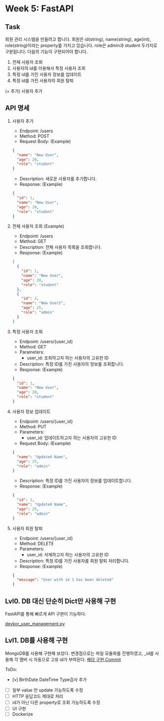 # Week 5: FastAPI

## Task

회원 관리 시스템을 만들려고 합니다.
회원은 id(string), name(string), age(int), role(string)이라는 property를 가지고 있습니다.
role은 admin과 student 두가지로 구분됩니다.
다음의 기능이 구현되어야 합니다.

1. 전체 사용자 조회
2. 사용자의 id를 이용해서 특정 사용자 조회
3. 특정 id를 가진 사용자 정보를 업데이트
4. 특정 id를 가진 사용자의 회원 탈퇴

(+ 추가) 사용자 추가

## API 명세

1. 사용자 추가

   - Endpoint: /users
   - Method: POST
   - Request Body: (Example)

   ```json
   {
     "name": "New User",
     "age": 20,
     "role": "student"
   }
   ```

   - Description: 새로운 사용자를 추가합니다.
   - Response: (Example)

   ```json
   {
     "id": 1,
     "name": "New User",
     "age": 20,
     "role": "student"
   }
   ```

2. 전체 사용자 조회 (Example)

   - Endpoint: /users
   - Method: GET
   - Description: 전체 사용자 목록을 조회합니다.
   - Response: (Example)

   ```json
   [
     {
       "id": 1,
       "name": "New User",
       "age": 20,
       "role": "student"
     },
     {
       "id": 2,
       "name": "New User2",
       "age": 25,
       "role": "admin"
     }
   ]
   ```

3. 특정 사용자 조회

   - Endpoint: /users/{user_id}
   - Method: GET
   - Parameters:
     - user_id: 조회하고자 하는 사용자의 고유한 ID
   - Description: 특정 ID를 가진 사용자의 정보를 조회합니다.
   - Response: (Example)

   ```json
   {
     "id": 1,
     "name": "New User",
     "age": 20,
     "role": "student"
   }
   ```

4. 사용자 정보 업데이트

   - Endpoint: /users/{user_id}
   - Method: PUT
   - Parameters:
     - user_id: 업데이트하고자 하는 사용자의 고유한 ID
   - Request Body: (Example)

   ```json
   {
     "name": "Updated Name",
     "age": 25,
     "role": "admin"
   }
   ```

   - Description: 특정 ID를 가진 사용자의 정보를 업데이트합니다.
   - Response: (Example)

   ```json
   {
     "id": 1,
     "name": "Updated Name",
     "age": 25,
     "role": "admin"
   }
   ```

5. 사용자 회원 탈퇴
   - Endpoint: /users/{user_id}
   - Method: DELETE
   - Parameters:
     - user_id: 삭제하고자 하는 사용자의 고유한 ID
   - Description: 특정 ID를 가진 사용자를 회원 탈퇴 처리합니다.
   - Response: (Example)
   ```json
   {
     "message": "User with id 1 has been deleted"
   }
   ```

## Lvl0. DB 대신 단순히 Dict만 사용해 구현

FastAPI를 통해 빠르게 API 구현이 가능하다.

[devkor_user_management.py](https://github.com/kunheekimkr/MO4E-DevKor/commit/d689ddabe1c39171aa7dfbc11c50ab471bbc19f9)

## Lvl1. DB를 사용해 구현

MongoDB를 사용해 구현해 보았다. 변경점으로는 파일 모듈화를 진행하였고, \_id를 사용해 각 멤버 시 자동으로 고유 id가 부여된다.
[해당 구현 Commit](https://github.com/kunheekimkr/MO4E-DevKor/commit/7f9438e1f5c16978089658c514d39a612733ac06)

ToDo:

- [v] BirthDate DateTime Type검사 추가
- [ ] 일부 value 만 update 가능하도록 수정
- [ ] HTTP 응답코드 제대로 처리
- [ ] id가 아닌 다른 property로 조회 가능하도록 수정
- [ ] UI 구현
- [ ] Dockerize
